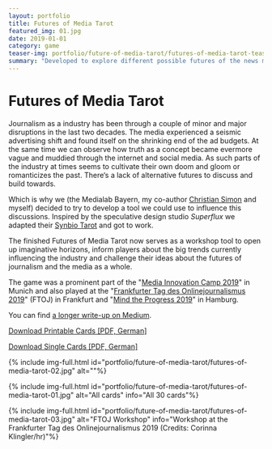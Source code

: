 ```yaml
---
layout: portfolio
title: Futures of Media Tarot
featured_img: 01.jpg
date: 2019-01-01
category: game
teaser-img: portfolio/future-of-media-tarot/futures-of-media-tarot-teaser.jpg
summary: "Developed to explore different possible futures of the news media, this card game was inspired by a similar project by Superflux and used in workshops at different german conferences and events."
---
```


# Futures of Media Tarot
Journalism as a industry has been through a couple of minor and major disruptions in the last two decades. The media experienced a seismic advertising shift and found itself on the shrinking end of the ad budgets. At the same time we can observe how truth as a concept became evermore vague and muddied through the internet and social media. As such parts of the industry at times seems to cultivate their own doom and gloom or romanticizes the past. There‘s a lack of alternative futures to discuss and build towards.

Which is why we (the Medialab Bayern, my co-author [Christian Simon][1] and myself) decided to try to develop a tool we could use to influence this discussions. Inspired by the speculative design studio _Superflux_ we adapted their [Synbio Tarot][2] and got to work.

The finished Futures of Media Tarot now serves as a workshop tool to open up imaginative horizons, inform players about the big trends currently influencing the industry and challenge their ideas about the futures of journalism and the media as a whole.

The game was a prominent part of the "[Media Innovation Camp 2019][3]" in Munich and also played at the "[Frankfurter Tag des Onlinejournalismus 2019][4]" (FTOJ) in Frankfurt and "[Mind the Progress 2019][5]" in Hamburg.

You can find [a longer write-up on Medium][6].

<p class="centered"><a class="button" href="/img/portfolio/future-of-media-tarot/printable-cards.pdf">Download Printable Cards [PDF, German]</a></p>
<p class="centered"><a class="button" href="/img/portfolio/future-of-media-tarot/single-cards.pdf">Download Single Cards [PDF, German]</a></p>

{% include img-full.html id="portfolio/future-of-media-tarot/futures-of-media-tarot-02.jpg" alt=""%}

{% include img-full.html id="portfolio/future-of-media-tarot/futures-of-media-tarot-01.jpg" alt="All cards" info="All 30 cards"%}

{% include img-full.html id="portfolio/future-of-media-tarot/futures-of-media-tarot-03.jpg" alt="FTOJ Workshop" info="Workshop at the Frankfurter Tag des Onlinejournalismus 2019 (Credits: Corinna Klingler/hr)"%}

[1]:    https://twitter.com/Scub4
[2]:    https://superflux.in/index.php/work/synbio-tarot-reading/#
[3]:    https://www.facebook.com/media/set/?vanity=MediaLabBayern&set=a.1896367487141877
[4]:    https://ftoj.de/johannes-klingebiel-workshop-zukunft/
[5]:    https://2019.mindtheprogress.de/speaker/johannes-klingebiel/
[6]:    https://medium.com/media-lab-bayern/das-futures-of-media-tarot-fedc318a7a61